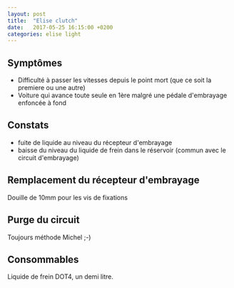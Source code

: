 ```yaml
---
layout: post
title:  "Elise clutch"
date:   2017-05-25 16:15:00 +0200
categories: elise light 
---
```



Symptômes
---------

- Difficulté à passer les vitesses depuis le point mort (que ce soit la premiere ou une autre)
- Voiture qui avance toute seule en 1ère malgré une pédale d'embrayage enfoncée à fond


Constats
--------

- fuite de liquide au niveau du récepteur d'embrayage
- baisse du niveau du liquide de frein dans le réservoir (commun avec le circuit d'embrayage)


Remplacement du récepteur d'embrayage
-------------------------------------

Douille de 10mm pour les vis de fixations


Purge du circuit 
----------------

Toujours méthode Michel ;-)


Consommables
------------

Liquide de frein DOT4, un demi litre.
